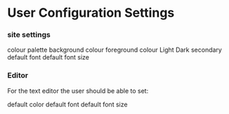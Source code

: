 # User Configuration Settings

### site settings

colour palette
background colour
foreground colour
Light
Dark
secondary
default font
default font size

### Editor

For the text editor the user should be able to set:

default color
default font
default font size



